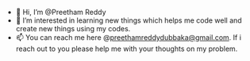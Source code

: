 - 👋 Hi, I’m @Preetham Reddy
- 👀 I’m interested in learning new things which helps me code well and create new things using my codes.
- 📫 You can reach me here @preethamreddydubbaka@gmail.com.
If i reach out to you please help me with your thoughts on my problem.
